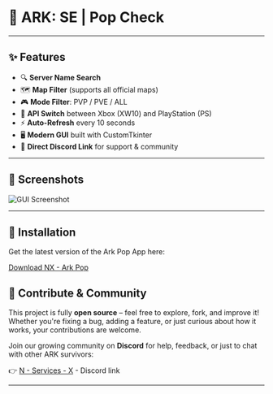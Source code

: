 # 🦖 ARK: SE | Pop Check

---

## ✨ Features

- 🔍 **Server Name Search**
- 🗺️ **Map Filter** (supports all official maps)
- 🎮 **Mode Filter**: PVP / PVE / ALL
- 🔁 **API Switch** between Xbox (XW10) and PlayStation (PS)
- ⚡ **Auto-Refresh** every 10 seconds
- 🖥️ **Modern GUI** built with CustomTkinter
- 💬 **Direct Discord Link** for support & community

---

## 📸 Screenshots

![GUI Screenshot](https://cdn.discordapp.com/attachments/1341043146569814101/1360755155775258844/image.png?ex=67fc457e&is=67faf3fe&hm=95fd333d291a5ab5de6f24099684cd0acfe19479fc92a82169f79fbe76437162&)

---

## 🚀 Installation

Get the latest version of the Ark Pop App here:

[Download NX - Ark Pop](https://cdn.discordapp.com/attachments/1360757090624344276/1360757141916487830/NX_-_ARK_POP.exe?ex=67fc4758&is=67faf5d8&hm=34e634e5253dc7a82ea7aeffb7beeba5c88141bb3b89666207a607715203bc51&)


## 🤝 Contribute & Community

This project is fully **open source** – feel free to explore, fork, and improve it! Whether you're fixing a bug, adding a feature, or just curious about how it works, your contributions are welcome.

Join our growing community on **Discord** for help, feedback, or just to chat with other ARK survivors:

👉 [N - Services - X](https://discord.gg/RtEYex2vmu) - Discord link

---
